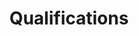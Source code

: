 ---
title: Qualifications
type : landing

sections:
  - block: accomplishments
    content:
      title: 수료증/자격증
      subtitle: 'Qualifications/Certificate'
      text: ''
      items:
        - title: 화이트햇 스쿨 2기 수료
          certificate_url: ''
          date_start: '2024-09-26'
          date_end: '2024-09-26'
          description: '정보보안 인재 육성 프로그램 화이트햇 스쿨 2기 수료'
          icon: academic-cap
          organization: 한국정보기술연구원
          organization_url: 'https://whitehatschool.kr/'
          url: ''

        - title: KISA Security - Bug Hunting
          certificate_url: ''
          date_start: '2024-08-01'
          date_end: '2024-08-30'
          description: '버그 헌팅 실습 초급 수료'
          icon: academic-cap
          organization: Find the Gap
          organization_url: 'https://findthegap.co.kr/'
          url: ''
        
        - title: 네트워크 관리사 2급
          certificate_url: ''
          date_start: '2024-07-01'
          date_end: '2024-07-01'
          description: '네트워크 관리사 2급 자격증 취득'
          icon: academic-cap
          organization: 한국정보통신자격협회(ICQA)
          organization_url: 'https://www.icqa.or.kr/cn/'
          url: ''
        
        - title: 네이버 부스트코스 - 모두를 위한 파이썬(PY4E)
          certificate_url: ''
          date_start: '2023-08-01'
          date_end: '2023-08-30'
          description: '네이버 부스트코스 모두를 위한 파이썬 부스트리더로 수료'
          icon: academic-cap
          organization: 네이버 커넥트재단
          organization_url: 'https://apply.connect.or.kr/connect/apply'
          url: ''
        
        - title: 네이버 부스트코스 - Let's AI 2023
          certificate_url: ''
          date_start: '2023-07-01'
          date_end: '2023-07-30'
          description: '네이버 부스트코스 AI 과정 수료'
          icon: academic-cap
          organization: 네이버 커넥트재단
          organization_url: 'https://apply.connect.or.kr/connect/apply'
          url: ''

        - title: 리눅스 마스터 2급
          certificate_url: ''
          date_start: '2022-12-01'
          date_end: '2022-12-01'
          description: '리눅스 마스터 2급 자격증 취득'
          icon: academic-cap
          organization: 한국정보통신진흥협회(KAIT)
          organization_url: 'https://www.kait.or.kr/'
          url: ''
      
    design:
      columns: '2'
---